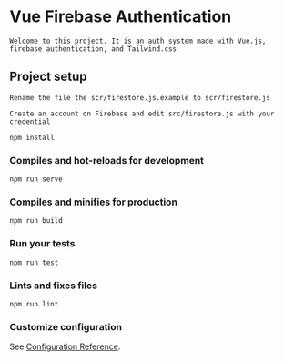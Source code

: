 # Vue Firebase Authentication
```
Welcome to this project. It is an auth system made with Vue.js, firebase authentication, and Tailwind.css
```
## Project setup
```
Rename the file the scr/firestore.js.example to scr/firestore.js

Create an account on Firebase and edit src/firestore.js with your credential  

npm install
```

### Compiles and hot-reloads for development
```
npm run serve
```

### Compiles and minifies for production
```
npm run build
```

### Run your tests
```
npm run test
```

### Lints and fixes files
```
npm run lint
```

### Customize configuration
See [Configuration Reference](https://cli.vuejs.org/config/).
